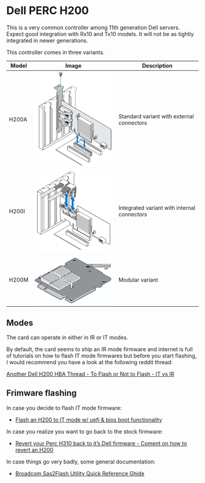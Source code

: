 # Dell PERC H200

This is a very common controller among 11th generation Dell servers. Expect good integration with Rx10 and Tx10 models. It will not be as tightly integrated in newer generations.

This controller comes in three variants.

| Model | Image                                 | Description                                   |
|-------|---------------------------------------|-----------------------------------------------|
| H200A | ![PERC H200A](Dell_PERC_H200A.png)    | Standard variant with external connectors     |
| H200I | ![PERC H200I](Dell_PERC_H200I.png)    | Integrated variant with internal connectors   |
| H200M | ![PERC H200M](Dell_PERC_H200M.png)    | Modular variant                               |


## Modes

The card can operate in either in IR or IT modes.

By default, the card seems to ship an IR mode firmware and internet is full of tutorials on how to flash IT mode firmwares but before you start flashing, I would recommend you have a look at the following reddit thread:

[Another Dell H200 HBA Thread - To Flash or Not to Flash - IT vs IR](https://www.reddit.com/r/homelab/comments/a4nx6u/another_dell_h200_hba_thread_to_flash_or_not_to/)


## Frimware flashing

In case you decide to flash IT mode firmware:
* [Flash an H200 to IT mode w/ uefi & bios boot functionality](https://www.reddit.com/r/homelab/comments/8cjdz7/tutorial_flash_an_h200_to_it_mode_w_uefi_bios/)

In case you realize you want to go back to the stock firmware:
* [Revert your Perc H310 back to it’s Dell firmware - Coment on how to revert an H200](https://techmattr.wordpress.com/2014/06/13/revert-your-perc-h310-back-to-its-dell-firmware/comment-page-1/#comment-17249)

In case things go very badly, some general documentation:
* [Broadcom Sas2Flash Utility Quick Reference Ghide](https://docs.broadcom.com/doc/12353205)

